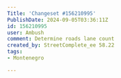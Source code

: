 ```yaml
---
Title: 'Changeset #156210995'
PublishDate: 2024-09-05T03:36:11Z
id: 156210995
user: Ambush
comment: Determine roads lane count
created_by: StreetComplete_ee 58.22
tags:
- Montenegro

---
```

